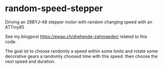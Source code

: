 # random-speed-stepper
Driving an 28BYJ-48 stepper motor with random changing speed with an ATTiny85

See my blogpost https://ewap.ch/drehende-zahnraeder/ related to this code.

The goal ist to choose randomly a speed within some limits and rotate some decorative gears a randomly choosed time with this speed. then choose the next speed and duration.
